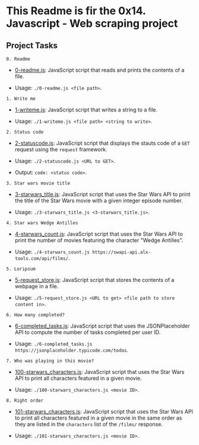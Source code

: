 # This Readme is fir the 0x14. Javascript - Web scraping project

## Project Tasks

```0. Readme```

  * [0-readme.js](./0-readme.js): JavaScript script that reads and prints the contents of a file.

  * Usage: `./0-readme.js <file path>`.

```1. Write me```

  * [1-writeme.js](./1-writeme.js): JavaScript script that writes a string to a file.

  * Usage: `./1-writeme.js <file path> <string to write>`.

```2. Status code```

  * [2-statuscode.js](./2-statuscode.js): JavaScript script that displays the stauts code of a `GET` request using the `request` framework.

  * Usage: `./2-statuscode.js <URL to GET>`.
  
  * Output: `code: <status code>`.

```3. Star wars movie title```

  * [3-starwars_title.js](./3-starwars_title.js): JavaScript script that uses the Star Wars API to print the title of the Star Wars movie with a given integer episode number.

  * Usage: `./3-starwars_title.js <3-starwars_title.js>`.

```4. Star wars Wedge Antilles```

  * [4-starwars_count.js](./4-starwars_count.js): JavaScript script that uses the Star Wars API to print the number of movies featuring the character "Wedge Antilles".

  * Usage: `./4-starwars_count.js https://swapi-api.alx-tools.com/api/films/`.

```5. Loripsum```

  * [5-request_store.js](./5-request_store.js): JavaScript script that stores the contents of a webpage in a file.

  * Usage: `./5-request_store.js <URL to get> <file path to store content in>`.

```6. How many completed?```

  * [6-completed_tasks.js](./6-completed_tasks.js): JavaScript script that uses the JSONPlaceholder API to compute the number of tasks completed per user ID.

  * Usage: `./6-completed_tasks.js https://jsonplaceholder.typicode.com/todos`.

```7. Who was playing in this movie?```

  * [100-starwars_characters.js](./100-starwars_characters.js): JavaScript script that uses the Star Wars API to print all characters featured in a given movie.

  * Usage: `./100-starwars_characters.js <movie ID>`.

```8. Right order```

  * [101-starwars_characters.js](./101-starwars_characters.js): JavaScript script that uses the Star Wars API to print all characters featured in a given movie in the same order as they are listed in the `characters` list of the `/films/` response.

  * Usage: `./101-starwars_characters.js <movie ID>`.

